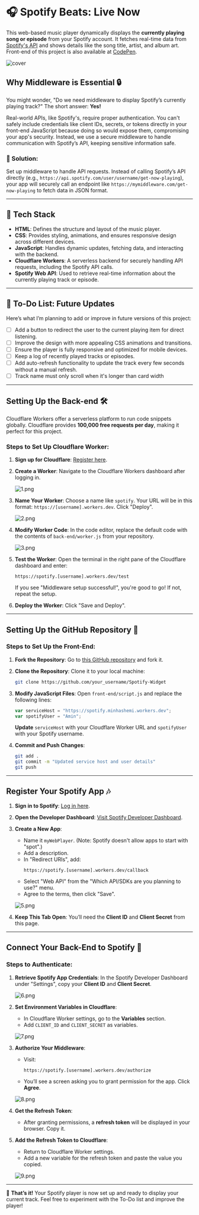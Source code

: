 # 🎧 Spotify Beats: Live Now

This web-based music player dynamically displays the **currently playing song or episode** from your Spotify account. It fetches real-time data from [Spotify's API](https://developer.spotify.com/documentation/web-api/reference/get-the-users-currently-playing-track?additional_types=episode) and shows details like the song title, artist, and album art. Front-end of this project is also available at [CodePen](https://codepen.io/minhashemi/pen/BagMjJz).

   ![cover](https://raw.githubusercontent.com/minhashemi/Spotify/main/img/cover.jpg)


## Why Middleware is Essential 🔒

You might wonder, "Do we need middleware to display Spotify’s currently playing track?" The short answer: **Yes!** 

Real-world APIs, like Spotify's, require proper authentication. You can't safely include credentials like client IDs, secrets, or tokens directly in your front-end JavaScript because doing so would expose them, compromising your app's security. Instead, we use a secure middleware to handle communication with Spotify’s API, keeping sensitive information safe.

### 🎯 Solution:
Set up middleware to handle API requests. Instead of calling Spotify’s API directly (e.g., `https://api.spotify.com/user/username/get-now-playing`), your app will securely call an endpoint like `https://mymiddleware.com/get-now-playing` to fetch data in JSON format.

---
## 🔧 Tech Stack

- **HTML**: Defines the structure and layout of the music player.
- **CSS**: Provides styling, animations, and ensures responsive design across different devices.
- **JavaScript**: Handles dynamic updates, fetching data, and interacting with the backend.
- **Cloudflare Workers**: A serverless backend for securely handling API requests, including the Spotify API calls.
- **Spotify Web API**: Used to retrieve real-time information about the currently playing track or episode.
---

## 📝 To-Do List: Future Updates

Here’s what I’m planning to add or improve in future versions of this project:

- [ ] Add a button to redirect the user to the current playing item for direct listening.
- [ ] Improve the design with more appealing CSS animations and transitions.
- [ ] Ensure the player is fully responsive and optimized for mobile devices.
- [ ] Keep a log of recently played tracks or episodes.
- [ ] Add auto-refresh functionality to update the track every few seconds without a manual refresh.
- [ ] Track name must only scroll when it's longer than card width

---

## Setting Up the Back-end 🛠

Cloudflare Workers offer a serverless platform to run code snippets globally. Cloudflare provides **100,000 free requests per day**, making it perfect for this project.

### Steps to Set Up Cloudflare Worker:

1. **Sign up for Cloudflare**: [Register here](https://dash.cloudflare.com/sign-up/workers).
2. **Create a Worker**: Navigate to the Cloudflare Workers dashboard after logging in.
   
   ![1.png](https://raw.githubusercontent.com/minhashemi/Spotify/main/img/1.png)

3. **Name Your Worker**: Choose a name like `spotify`. Your URL will be in this format: `https://[username].workers.dev`. Click "Deploy".
   
   ![2.png](https://raw.githubusercontent.com/minhashemi/Spotify/main/img/2.png)

4. **Modify Worker Code**: In the code editor, replace the default code with the contents of `back-end/worker.js` from your repository.
   
   ![3.png](https://raw.githubusercontent.com/minhashemi/Spotify/main/img/3.png)

5. **Test the Worker**: Open the terminal in the right pane of the Cloudflare dashboard and enter:
   ```url
   https://spotify.[username].workers.dev/test
   ```
   
   If you see "Middleware setup successful!", you're good to go! If not, repeat the setup.

6. **Deploy the Worker**: Click "Save and Deploy".

---

## Setting Up the GitHub Repository 📂

### Steps to Set Up the Front-End:

1. **Fork the Repository**: Go to [this GitHub repository](https://github.com/minhashemi/Spotify) and fork it.
   
2. **Clone the Repository**: Clone it to your local machine:
   ```bash
   git clone https://github.com/your_username/Spotify-Widget
   ```

3. **Modify JavaScript Files**: Open `front-end/script.js` and replace the following lines:
   ```javascript
   var serviceHost = "https://spotify.minhashemi.workers.dev";
   var spotifyUser = "Amin";
   ```
   **Update** `serviceHost` with your Cloudflare Worker URL and `spotifyUser` with your Spotify username.

4. **Commit and Push Changes**:
   ```bash
   git add .
   git commit -m "Updated service host and user details"
   git push
   ```

---

## Register Your Spotify App 🎶

1. **Sign in to Spotify**: [Log in here](https://accounts.spotify.com).
2. **Open the Developer Dashboard**: [Visit Spotify Developer Dashboard](https://developer.spotify.com/dashboard/applications).
3. **Create a New App**:
   - Name it `myWebPlayer`. (Note: Spotify doesn't allow apps to start with "spot".)
   - Add a description.
   - In "Redirect URIs", add:  
     ```url
     https://spotify.[username].workers.dev/callback
     ```
   - Select "Web API" from the "Which API/SDKs are you planning to use?" menu.
   - Agree to the terms, then click "Save".
   
   ![5.png](https://raw.githubusercontent.com/minhashemi/Spotify/main/img/5.png)

4. **Keep This Tab Open**: You’ll need the **Client ID** and **Client Secret** from this page.

---

## Connect Your Back-End to Spotify 🔗

### Steps to Authenticate:

1. **Retrieve Spotify App Credentials**: In the Spotify Developer Dashboard under "Settings", copy your **Client ID** and **Client Secret**.

   ![6.png](https://raw.githubusercontent.com/minhashemi/Spotify/main/img/6.png)

2. **Set Environment Variables in Cloudflare**:
   - In Cloudflare Worker settings, go to the **Variables** section.
   - Add `CLIENT_ID` and `CLIENT_SECRET` as variables.
   
   ![7.png](https://raw.githubusercontent.com/minhashemi/Spotify/main/img/7.png)

3. **Authorize Your Middleware**:
   - Visit:  
     ```url
     https://spotify.[username].workers.dev/authorize
     ```
   - You’ll see a screen asking you to grant permission for the app. Click **Agree**.

   ![8.png](https://raw.githubusercontent.com/minhashemi/Spotify/main/img/8.png)

4. **Get the Refresh Token**:
   - After granting permissions, a **refresh token** will be displayed in your browser. Copy it.

5. **Add the Refresh Token to Cloudflare**:
   - Return to Cloudflare Worker settings.
   - Add a new variable for the refresh token and paste the value you copied.
   
   ![9.png](https://raw.githubusercontent.com/minhashemi/Spotify/main/img/9.png)

---

🎉 **That’s it!** Your Spotify player is now set up and ready to display your current track. Feel free to experiment with the To-Do list and improve the player!
